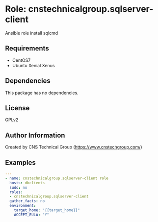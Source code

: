 Role: cnstechnicalgroup.sqlserver-client
========

Ansible role install sqlcmd

Requirements
------------

* CentOS7 
* Ubuntu Xenial Xenus


Dependencies
------------

This package has no dependencies.

License
-------

GPLv2

Author Information
------------------

Created by CNS Technical Group (https://www.cnstechgroup.com/)

Examples
--------

```yaml
---
- name: cnstechnicalgroup.sqlserver-client role 
  hosts: dbclients
  sudo: no
  roles: 
  - cnstechnicalgroup.sqlserver-client
  gather_facts: no
  environment:
    target_home: "{{target_home}}"
    ACCEPT_EULA: "Y"

```
